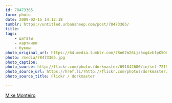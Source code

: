```yaml
---
id: 78473365
form: photo
date: 2009-02-15 14:12:18
tumblr: https://untitled.urbansheep.com/post/78473365/
title:
tags:
    - цитаты
    - картинки
    - буквы
photo_original_url: https://64.media.tumblr.com/78n67m26Ljz5xg4vbfpK5OUzo1_500.jpg
photo: /media/78473365.jpg
photo_caption: 
photo_source: http://flickr.com/photos/dorkmaster/691842680/in/set-72157600348449928/
photo_source_url: https://href.li/?http://flickr.com/photos/dorkmaster/691842680/in/set-72157600348449928/
photo_source_title: Flickr / dorkmaster

---
```


<p><a href="http://flickr.com/photos/dorkmaster/sets/72157600348449928/">Mike Monteiro</a></p>
